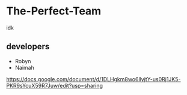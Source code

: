 # The-Perfect-Team
idk
## developers
* Robyn
* Naimah

https://docs.google.com/document/d/1DLHgkm8wo6llyjtY-us0Rj1JK5-PKR9sYcuX59R7Juw/edit?usp=sharing
